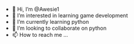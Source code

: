 - 👋 Hi, I’m @Awesie1
- 👀 I’m interested in learning game development 
- 🌱 I’m currently learning python
- 💞️ I’m looking to collaborate on python
- 📫 How to reach me ...

<!---
Awesie1/Awesie1 is a ✨ special ✨ repository because its `README.md` (this file) appears on your GitHub profile.
You can click the Preview link to take a look at your changes.
--->
